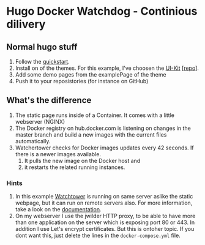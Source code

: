 # Hugo Docker Watchdog - Continious dilivery

## Normal hugo stuff

1. Follow the [quickstart](https://gohugo.io/getting-started/quick-start/).
2. Install on of the themes. For this example, I've choosen the [UI-Kit](https://themes.gohugo.io//theme/hugo-now-ui/) [[repo](https://github.com/cboettig/hugo-now-ui)].
3. Add some demo pages from the examplePage of the theme
4. Push it to your reposistories (for instance on GitHub)

## What's the difference

1. The static page runs inside of a Container. It comes with a little webserver (NGINX)
2. The Docker registry on hub.docker.com is listening on changes in the master branch and build a new images with the current files automatically.
3. Watchertower checks for Docker images updates every 42 seconds. If there is a newer images available.
    1. It pulls the new image on the Docker host and
    2. it restarts the related running instances.

### Hints

1. In this example [Watchtower](https://containrrr.github.io/watchtower/) is running on same server aslike the static webpage, but it can run on remote servers also. For more information, take a look on the [documentation](https://containrrr.github.io/watchtower/usage-overview/).
2. On my webserver I use the jwilder HTTP proxy, to be able to have more than one application on the server which is exposing port 80 or 443. In addition I use Let's encrypt certificates. But this is ontoher topic. If you dont want this, just delete the lines in the `docker-compose.yml` file.